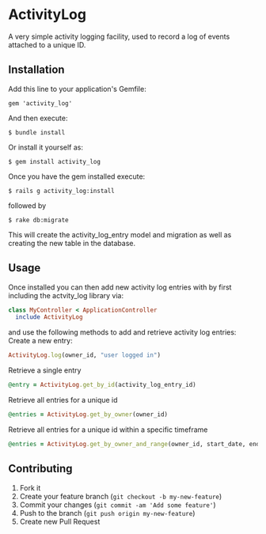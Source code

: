 # ActivityLog

A very simple activity logging facility, used to record a log of events attached to a unique ID.

## Installation

Add this line to your application's Gemfile:

    gem 'activity_log'

And then execute:

    $ bundle install

Or install it yourself as:

    $ gem install activity_log

Once you have the gem installed execute:

    $ rails g activity_log:install

followed by

    $ rake db:migrate

This will create the activity_log_entry model and migration as well as creating the new table in the database.

## Usage

Once installed you can then add new activity log entries with by first including the actvity_log library via:

```ruby
class MyController < ApplicationController
  include ActivityLog
```

and use the following methods to add and retrieve activity log entries:
Create a new entry:
```ruby
ActivityLog.log(owner_id, "user logged in")
```

Retrieve a single entry
```ruby
@entry = ActivityLog.get_by_id(activity_log_entry_id)
```

Retrieve all entries for a unique id
```ruby
@entries = ActivityLog.get_by_owner(owner_id)
```

Retrieve all entries for a unique id within a specific timeframe
```ruby
@entries = ActivityLog.get_by_owner_and_range(owner_id, start_date, end_date)
```

## Contributing

1. Fork it
2. Create your feature branch (`git checkout -b my-new-feature`)
3. Commit your changes (`git commit -am 'Add some feature'`)
4. Push to the branch (`git push origin my-new-feature`)
5. Create new Pull Request
